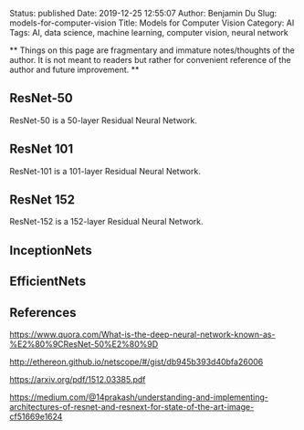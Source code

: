 Status: published
Date: 2019-12-25 12:55:07
Author: Benjamin Du
Slug: models-for-computer-vision
Title: Models for Computer Vision
Category: AI
Tags: AI, data science, machine learning, computer vision, neural network

**
Things on this page are fragmentary and immature notes/thoughts of the author.
It is not meant to readers but rather for convenient reference of the author and future improvement.
**


## ResNet-50
ResNet-50 is a 50-layer Residual Neural Network. 

## ResNet 101
ResNet-101 is a 101-layer Residual Neural Network. 

## ResNet 152
ResNet-152 is a 152-layer Residual Neural Network. 

## InceptionNets

## EfficientNets


## References

https://www.quora.com/What-is-the-deep-neural-network-known-as-%E2%80%9CResNet-50%E2%80%9D

http://ethereon.github.io/netscope/#/gist/db945b393d40bfa26006

https://arxiv.org/pdf/1512.03385.pdf

https://medium.com/@14prakash/understanding-and-implementing-architectures-of-resnet-and-resnext-for-state-of-the-art-image-cf51669e1624